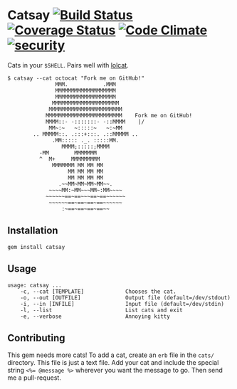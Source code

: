 # Catsay [![Build Status](https://secure.travis-ci.org/audy/catsay.png?branch=master)](http://travis-ci.org/audy/catsay) [![Coverage Status](https://coveralls.io/repos/audy/catsay/badge.png)](https://coveralls.io/r/audy/catsay) [![Code Climate](https://codeclimate.com/github/audy/catsay.png)](https://codeclimate.com/github/audy/catsay) [![security](https://hakiri.io/github/audy/catsay/master.svg)](https://hakiri.io/github/audy/catsay/master)

Cats in your `$SHELL`. Pairs well with [lolcat](https://github.com/busyloop/lolcat).

```
$ catsay --cat octocat "Fork me on GitHub!"
               MMM.           .MMM
               MMMMMMMMMMMMMMMMMMM
               MMMMMMMMMMMMMMMMMMM
              MMMMMMMMMMMMMMMMMMMMM
             MMMMMMMMMMMMMMMMMMMMMMM
            MMMMMMMMMMMMMMMMMMMMMMMM    Fork me on GitHub!
            MMMM::- -:::::::- -::MMMM    |/
             MM~:~   ~:::::~   ~:~MM
        .. MMMMM::. .:::+:::. .::MMMMM ..
              .MM::::: ._. :::::MM.
                 MMMM;:::::;MMMM
          -MM        MMMMMMM
          ^  M+     MMMMMMMMM
              MMMMMMM MM MM MM
                   MM MM MM MM
                   MM MM MM MM
                .~~MM~MM~MM~MM~~.
             ~~~~MM:~MM~~~MM~:MM~~~~
            ~~~~~~==~==~~~==~==~~~~~~
             ~~~~~~==~==~==~==~~~~~~
                 :~==~==~==~==~~
```

## Installation

`gem install catsay`

## Usage

```
usage: catsay ...
    -c, --cat [TEMPLATE]             Chooses the cat.
    -o, --out [OUTFILE]              Output file (default=/dev/stdout)
    -i, --in [INFILE]                Input file (default=/dev/stdin)
    -l, --list                       List cats and exit
    -e, --verbose                    Annoying kitty
```

## Contributing

This gem needs more cats! To add a cat, create an `erb` file in the `cats/`
directory. This file is just a text file. Add your cat and include the special
string `<%= @message %>` wherever you want the message to go. Then send me a
pull-request.
